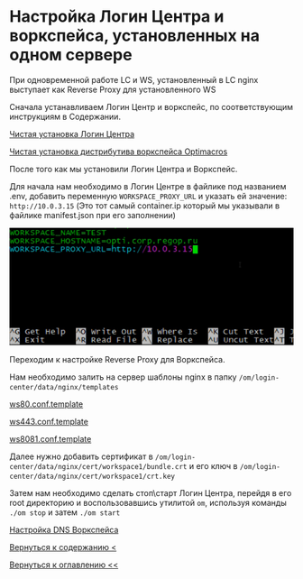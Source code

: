 # Настройка Логин Центра и воркспейса, установленных на одном сервере

При одновременной работе LC и WS, установленный в LC nginx выступает как Reverse Proxy для установленного WS

Сначала устанавливаем Логин Центр и воркспейс, по соответствующим инструкциям в Содержании.

[Чистая установка Логин Центра](cleanInstallationLc.md)

[Чистая установка дистрибутива воркспейса Optimacros](cleanInstallation.md)

После того как мы установили Логин Центра и Воркспейс.

Для начала нам необходимо в Логин Центре в файлике под названием .env, добавить переменную `WORKSPACE_PROXY_URL` и 
указать ей значение: `http://10.0.3.15` (Это тот самый container.ip который мы указывали в файлике manifest.json при 
его заполнении)

![](./pictures/addedVariable.png)

Переходим к настройке Reverse Proxy для Воркспейса.

Нам необходимо залить на сервер шаблоны nginx в папку `/om/login-center/data/nginx/templates`

[ws80.conf.template](wsProxyTemplates/ws80.conf.template)

[ws443.conf.template](wsProxyTemplates/ws443.conf.template)

[ws8081.conf.template](wsProxyTemplates/ws8081.conf.template)

Далее нужно добавить сертификат в `/om/login-center/data/nginx/cert/workspace1/bundle.crt` и его ключ в `/om/login-center/data/nginx/cert/workspace1/crt.key`

Затем нам необходимо сделать стоп\старт Логин Центра, перейдя в его root директорию и воспользовавшись утилитой `om`, 
используя команды `./om stop` и затем `./om start`

[Настройка DNS Воркспейса](changeWorkspaceDns.md)

[Вернуться к содержанию <](contents.md)

[Вернуться к оглавлению <<](index.md)

